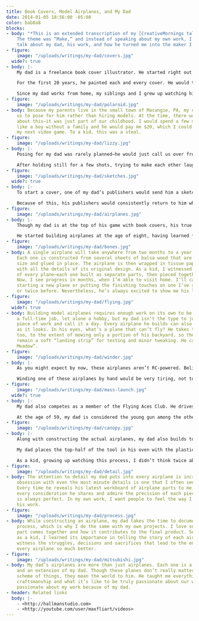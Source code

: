 ```yaml
---
title: Book Covers, Model Airplanes, and My Dad
date: 2014-01-05 18:56:00 -05:00
color: bab0a8
blocks:
- body: "*This is an extended transcription of my [CreativeMornings talk](https://creativemornings.com/talks/want-to-speak-at-creativemornings).
    The theme was “Make,” and instead of speaking about my own work, I decided to
    talk about my dad, his work, and how he turned me into the maker I am today.*"
- figure:
    image: "/uploads/writings/my-dad/covers.jpg"
  wide?: true
- body: |-
    My dad is a freelance book cover illustrator. He started right out of college and has been pushing out covers ever since—about 37 years now. If you’ve ever been in a book store, you’ve seen one of his covers. If you’ve walked past a cardboard box on the street with a stack of books in it, you’ve seen one of his covers.

    For the first 20 years, he painted each and every cover. He would take a few reference photos with his polaroid land camera and spend the following month painting with acrylics on a gessoed masonite board. Upon finishing, he would slip the cover in a Fedex box and ship it to his publisher in New York, hoping it would arrive in one piece. Now, my dad uses Photoshop. He can start a cover on a Friday and email it to his publisher on Monday.

    Since my dad works from home, my siblings and I grew up watching him illustrate these covers. He greeted us in the morning from his studio and wished us goodnight from his studio. My dad burns the midnight oil better than anyone I know, which explains why working a 14-hour day sometimes feels normal to me. Some nights, we would work alongside each other in his studio, watching any given Philly game, with the audio from the local radio broadcast.
- figure:
    image: "/uploads/writings/my-dad/polaroid.jpg"
- body: Because my parents live in the small town of Macungie, PA, my dad would ask
    us to pose for him rather than hiring models. At the time, there was nothing special
    about this—it was just part of our childhood. I would spend a few minutes looking
    like a boy without a family and he would pay me $20, which I could use towards
    my next video game. To a kid, this was a steal.
- figure:
    image: "/uploads/writings/my-dad/lizzy.jpg"
- body: |-
    Posing for my dad was rarely planned—he would just call us over from his studio and ask us to spare a few minutes. The shoot often involved my mom holding a piece of foamcore as a makeshift reflector or picking out the correct attire for us. We would goof around, treating this like our own version of dress-up.

    After holding still for a few shots, trying to make each other laugh while not laughing ourselves, we would go back to whatever we were doing. Then, several months later, we would find ourselves on another cover. This felt like magic. My dad doesn’t need green screens or professional lighting—he can make a cover out of anything.
- figure:
    image: "/uploads/writings/my-dad/sketches.jpg"
  wide?: true
- body: |-
    To start a cover, one of my dad’s publishers would send him a sketch. The sketch was often more of a scribble than anything descriptive, so they would follow up the sketch with a call. The art director would chime in and provide a sketch of their own. This would typically be more elaborate, but still difficult for most to interpret. My dad had no problem, though. He would take these sketches and produce a cover with the exact image his publishers had in mind.

    Because of this, his publishers would consistently return to him when they needed the job done right. This had a major impact on my own work ethic and the kind of relationships I try to build with others. If you establish yourself as someone who can always finish the job with a level of quality beyond expectations, you will never have trouble finding work.
- figure:
    image: "/uploads/writings/my-dad/airplanes.jpg"
- body: |-
    Though my dad is at the top of his game with book covers, his true passion lies with model airplanes. When he wished us goodnight from his studio, he usually had an airplane in front of him rather than a cover.

    He started building airplanes at the age of eight, having learned from *his* dad. Back then, video games and computers didn’t exist (\**gasp*\*), so models were a common hobby for the average kid. Hobby shops are rare these days, but if you can find one, there’s a good chance it will have a section for model airplanes. But, my dad doesn’t just build his airplanes from kits. He actually constructs them from scratch, and each one is an exact replica of an existing airplane from a previous era, mainly WWI and WWII.
- figure:
    image: "/uploads/writings/my-dad/bones.jpg"
- body: A single airplane will take anywhere from two months to a year to complete.
    Each one is constructed from several sheets of balsa wood that are cut down to
    size and glued in place. The airplane is then wrapped in tissue paper and decorated
    with all the details of its original design. As a kid, I witnessed the daily progress
    of every plane—each one built as separate parts, then pieced together at the end.
    Now, I see progress in months, when I’m able to visit home. I’ll catch him either
    starting a new plane or putting the finishing touches on one I’ve seen only once
    or twice before. Nevertheless, he’s always excited to show me his latest creation.
- figure:
    image: "/uploads/writings/my-dad/flying.jpg"
  wide?: true
- body: Building model airplanes requires enough work on its own to be considered
    a full-time job, let alone a hobby, but my dad isn’t the type to just shelf a
    piece of work and call it a day. Every airplane he builds can also fly as well
    as it looks. In his eyes, what’s a plane that can’t fly? He takes this very seriously,
    too, to the extent of mowing only a portion of his backyard, so the rest could
    remain a soft “landing strip” for testing and minor tweaking. He calls it “Hallman’s
    Meadow”.
- figure:
    image: "/uploads/writings/my-dad/winder.jpg"
- body: |-
    As you might expect by now, these airplanes aren’t RC-powered. Believe it or not, they fly on rubber band power. Inside each airplane is a greased rubber band running from a hook in the back to the propeller in the front. The length of the rubber band depends on the size of the airplane, with some reaching as long as several feet.

    Winding one of these airplanes by hand would be very tiring, not to mention time-consuming, considering a single flight requires several hundred winds. Instead, my dad uses a makeshift winder. This MacGyver-esque device can wind ten times faster than using your hand. It also comes equipped with a calculator that keeps track of the number of winds, using a magnet that is literally taped to the crank. Surprising no one, you can’t buy these—he knows a guy who makes them.
- figure:
    image: "/uploads/writings/my-dad/mass-launch.jpg"
  wide?: true
- body: |-
    My dad also competes as a member of the Flying Aces Club. He drives to either Geneseo or Wawayanda in upstate New York and flies against dozens of other “pilots”—each of whom has been building and flying airplanes for decades. They spend a few days competing, but also discussing their craft, process, and experiences from the past year’s build. Having been to several competitions as a kid, I can tell you that each one of these fliers wants nothing more than to share what they know and celebrate each other’s flights.

    At the age of 59, my dad is considered the young gun among the other fliers, with most of them old enough to be *his* dad, but as a 5-time grand champion, he carries a strong reputation.
- figure:
    image: "/uploads/writings/my-dad/canopy.jpg"
- body: |-
    Along with constructing the actual airplanes, my dad also builds tools to help him make specific parts of each plane. One of these tools, he calls a “canopy vacuformer”, is a contraption that forms the canopy of an airplane from a single sheet of plastic.

    My dad places the top-half of the tool in his oven with the plastic securely held in place. The plastic is heated at a temperature between 300-350 degrees, until malleable. Then, he removes the plastic from the oven and places it on top of the balsa mold of the canopy. With the family vacuum, he suctions the plastic down to perfectly fit over the mold, forming the canopy of the airplane.

    As a kid, growing up watching this process, I didn’t think twice about it—this was just how you build the canopy for a rubber band-powered model airplane. How else would you do it? Now, I truly appreciate the creativity and resourcefulness on my dad’s part to even think of a process like this, utlizing household appliances.
- figure:
    image: "/uploads/writings/my-dad/detail.jpg"
- body: The attention to detail my dad puts into every airplane is incredible. His
    obsession with even the most minute details is one that I often see in myself.
    Every time he reveals his latest workboard of airplane parts to me, I soak in
    every consideration he shares and admire the precision of each piece. Everything
    is always perfect. In my own work, I want people to feel the way I do when I see
    his work.
- figure:
    image: "/uploads/writings/my-dad/process.jpg"
- body: While constructing an airplane, my dad takes the time to document the entire
    process, which is why I do the same with my own projects. I love seeing how each
    part comes together and how it contributes to the final product. Seeing this documentation
    as a kid, I learned its importance in telling the story of each airplane. I could
    witness the struggles, decisions and sacrifices that lead to the end result, making
    every airplane so much better.
- figure:
    image: "/uploads/writings/my-dad/mitsubishi.jpg"
- body: My dad’s airplanes are more than just airplanes. Each one is a piece of art
    and an extension of my dad. Though these planes don’t really matter in the grand
    scheme of things, they mean the world to him. He taught me everything I know about
    craftsmanship and what it’s like to be truly passionate about our work. And, I’m
    passionate about my work because of my dad.
- header: Related links
  body: |-
    - <http://hallmanstudio.com>
    - <http://youtube.com/user/maxfliart/videos>
---
```


